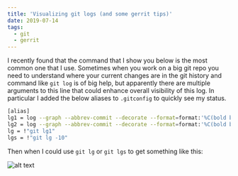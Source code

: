 ```yaml
---
title: 'Visualizing git logs (and some gerrit tips)'
date: 2019-07-14
tags:
  - git
  - gerrit
---
```


I recently found that the command that I show you below is the most common one that I use. 
Sometimes when you work on a big git repo you need to understand where your current changes are in the git history and 
command like `git log` is of big help, but apparently there are multiple arguments to this line that could enhance overall visibility 
of this log. In particular I added the below aliases to `.gitconfig` to quickly see my status. 

```bash
[alias]
lg1 = log --graph --abbrev-commit --decorate --format=format:'%C(bold blue)%h%C(reset) - %C(bold green)(%ar)%C(reset) %C(white)%s%C(reset) %C(dim white)- %an%C(reset)%C(bold yellow)%d%C(reset)' --all
lg2 = log --graph --abbrev-commit --decorate --format=format:'%C(bold blue)%h%C(reset) - %C(bold cyan)%aD%C(reset) %C(bold green)(%ar)%C(reset)%C(bold yellow)%d%C(reset)%n''          %C(white)%s%C(reset) %C(dim white)- %an%C(reset)' --all
lg = !"git lg1"
lgs = !"git lg -10"
```

Then when I could use `git lg` or `git lgs` to get something like this: 

![alt text](https://nd7141.github.io/files/git-lg.png)


